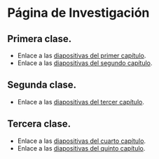 # Página de Investigación

## Primera clase.

* Enlace a las <a href="https://donboscochacas.github.io/research/1.capítulo1.pdf" class="image fit"><img src="images/marr_pic.jpg" alt="">diapositivas del primer capítulo</a>.
* Enlace a las <a href="https://donboscochacas.github.io/research/2.capítulo2.pdf" class="image fit"><img src="images/marr_pic.jpg" alt="">diapositivas del segundo capítulo</a>.

## Segunda clase.

* Enlace a las <a href="https://donboscochacas.github.io/research/3.capítulo3.pdf" class="image fit"><img src="images/marr_pic.jpg" alt="">diapositivas del tercer capítulo</a>.

## Tercera clase.

* Enlace a las <a href="https://donboscochacas.github.io/research/4.capítulo4.pdf" class="image fit"><img src="images/marr_pic.jpg" alt="">diapositivas del cuarto capítulo</a>.
* Enlace a las <a href="https://donboscochacas.github.io/research/5.capítulo5.pdf" class="image fit"><img src="images/marr_pic.jpg" alt="">diapositivas del quinto capítulo</a>.

<!---
* Enlace a las <a href="https://donboscochacas.github.io/research/6.capítulo6.pdf" class="image fit"><img src="images/marr_pic.jpg" alt="">diapositivas del cuarto capítulo</a>.
-->
